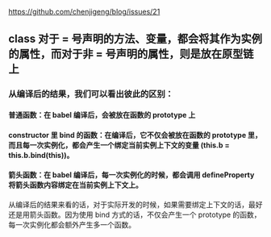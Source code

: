 https://github.com/chenjigeng/blog/issues/21

## class 对于 = 号声明的方法、变量，都会将其作为实例的属性，而对于非 = 号声明的属性，则是放在原型链上

### 从编译后的结果，我们可以看出彼此的区别：

#### 普通函数：在 babel 编译后，会被放在函数的 prototype 上

#### constructor 里 bind 的函数：在编译后，它不仅会被放在函数的 prototype 里，而且每一次实例化，都会产生一个绑定当前实例上下文的变量 (this.b = this.b.bind(this))。

#### 箭头函数：在 babel 编译后，每一次实例化的时候，都会调用 defineProperty 将箭头函数内容绑定在当前实例上下文上。

从编译后的结果来看的话，对于实际开发的时候，如果需要绑定上下文的话，最好还是用箭头函数。因为使用 bind 方式的话，不仅会产生一个 prototype 的函数，每一次实例化都会额外产生多一个函数。
